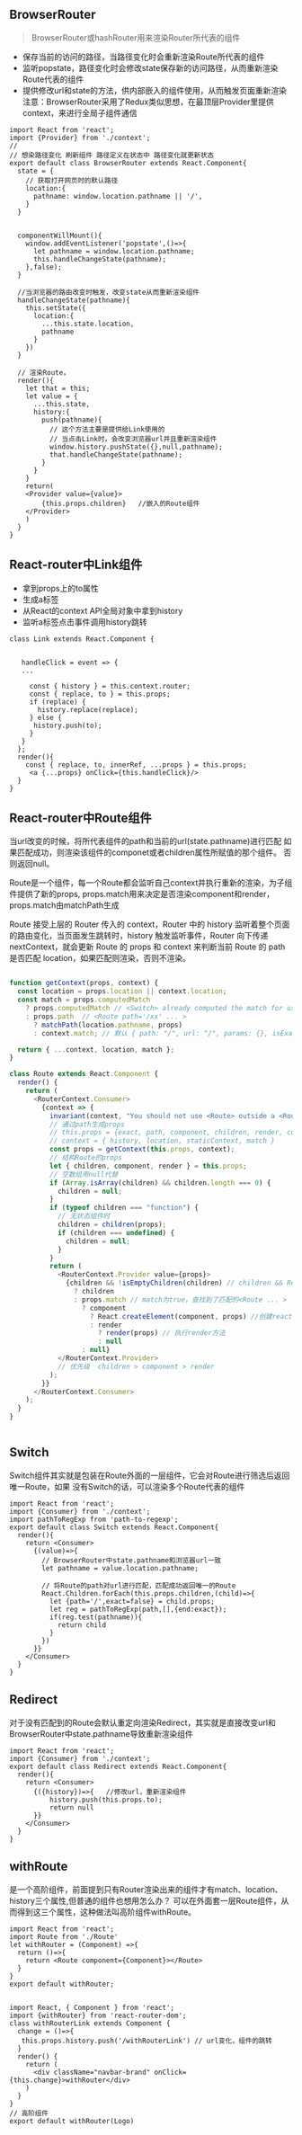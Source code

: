 ## BrowserRouter
>BrowserRouter或hashRouter用来渲染Router所代表的组件

- 保存当前的访问的路径，当路径变化时会重新渲染Route所代表的组件
- 监听popstate，路径变化时会修改state保存新的访问路径，从而重新渲染Route代表的组件
- 提供修改url和state的方法，供内部嵌入的组件使用，从而触发页面重新渲染
注意：BrowserRouter采用了Redux类似思想，在最顶层Provider里提供context，来进行全局子组件通信


```
import React from 'react';
import {Provider} from './context';
// 
// 想染路径变化 刷新组件 路径定义在状态中 路径变化就更新状态
export default class BrowserRouter extends React.Component{
  state = {
    // 获取打开网页时的默认路径
    location:{
      pathname: window.location.pathname || '/',
    }
  }
  
  
  componentWillMount(){
    window.addEventListener('popstate',()=>{
      let pathname = window.location.pathname;
      this.handleChangeState(pathname);
    },false);
  }
  
  //当浏览器的路由改变时触发，改变state从而重新渲染组件
  handleChangeState(pathname){
    this.setState({
      location:{
        ...this.state.location,
        pathname
      }
    })
  }
  
  // 渲染Route，
  render(){ 
    let that = this;
    let value = {
      ...this.state,
      history:{
        push(pathname){
          // 这个方法主要是提供给Link使用的
          // 当点击Link时，会改变浏览器url并且重新渲染组件
          window.history.pushState({},null,pathname);
          that.handleChangeState(pathname);
        }
      }
    }
    return( 
    <Provider value={value}>
        {this.props.children}   //嵌入的Route组件
    </Provider>
    )
  }
}

```


## React-router中Link组件

- 拿到props上的to属性
- 生成a标签
- 从React的context API全局对象中拿到history
- 监听a标签点击事件调用history跳转

```
class Link extends React.Component {

    
   handleClick = event => {
   ...

     const { history } = this.context.router;
     const { replace, to } = this.props;
     if (replace) {
       history.replace(replace);
     } else {
      history.push(to);
     }
   }
  };
  render(){
    const { replace, to, innerRef, ...props } = this.props;
     <a {...props} onClick={this.handleClick}/>
  }
}

```

## React-router中Route组件



当url改变的时候，将所代表组件的path和当前的url(state.pathname)进行匹配
如果匹配成功，则渲染该组件的componet或者children属性所赋值的那个组件。
否则返回null。

Route是一个组件，每一个Route都会监听自己context并执行重新的渲染，为子组件提供了新的props,  props.match用来决定是否渲染component和render，props.match由matchPath生成

Route 接受上层的 Router 传入的 context，Router 中的 history 监听着整个页面的路由变化，当页面发生跳转时，history 触发监听事件，Router 向下传递 nextContext，就会更新 Route 的 props 和 context 来判断当前 Route 的 path 是否匹配 location，如果匹配则渲染，否则不渲染。





```js

function getContext(props, context) {
  const location = props.location || context.location;
  const match = props.computedMatch
    ? props.computedMatch // <Switch> already computed the match for us
    : props.path  // <Route path='/xx' ... >
      ? matchPath(location.pathname, props)
      : context.match; // 默认 { path: "/", url: "/", params: {}, isExact: pathname === "/" }

  return { ...context, location, match };
}

class Route extends React.Component {
  render() {
    return (
      <RouterContext.Consumer>
        {context => {
          invariant(context, "You should not use <Route> outside a <Router>");
          // 通过path生成props
          // this.props = {exact, path, component, children, render, computedMatch, ...others }
          // context = { history, location, staticContext, match }
          const props = getContext(this.props, context);
          // 结构Route的props
          let { children, component, render } = this.props;
          // 空数组用null代替
          if (Array.isArray(children) && children.length === 0) {
            children = null;
          }
          if (typeof children === "function") {
            // 无状态组件时
            children = children(props);
            if (children === undefined) {
              children = null;
            }
          }
          return (
            <RouterContext.Provider value={props}>
              {children && !isEmptyChildren(children) // children && React.Children.count > 0
                ? children  
                : props.match // match为true，查找到了匹配的<Route ... >
                  ? component
                    ? React.createElement(component, props) //创建react组件，传递props{ ...context, location, match }
                    : render
                      ? render(props) // 执行render方法
                      : null
                  : null}
            </RouterContext.Provider>
            // 优先级  children > component > render
          );
        }}
      </RouterContext.Consumer>
    );
  }
}



```

## Switch

Switch组件其实就是包装在Route外面的一层组件，它会对Route进行筛选后返回唯一Route，如果 没有Switch的话，可以渲染多个Route代表的组件

```
import React from 'react';
import {Consumer} from './context';
import pathToRegExp from 'path-to-regexp';
export default class Switch extends React.Component{
  render(){
    return <Consumer>
      {(value)=>{
        // BrowserRouter中state.pathname和浏览器url一致
        let pathname = value.location.pathname;
        
        // 将Route的path对url进行匹配，匹配成功返回唯一的Route
        React.Children.forEach(this.props.children,(child)=>{
          let {path='/',exact=false} = child.props;
          let reg = pathToRegExp(path,[],{end:exact});
          if(reg.test(pathname)){
            return child    
          }
        })
      }}
    </Consumer>
  }
}

```

## Redirect
对于没有匹配到的Route会默认重定向渲染Redirect，其实就是直接改变url和BrowserRouter中state.pathname导致重新渲染组件

```
import React from 'react';
import {Consumer} from './context';
export default class Redirect extends React.Component{
  render(){
    return <Consumer>
      {({history})=>{   //修改url，重新渲染组件
          history.push(this.props.to);
          return null
      }}
    </Consumer>
  }
}
```

## withRoute

是一个高阶组件，前面提到只有Router渲染出来的组件才有match、location、history三个属性,但普通的组件也想用怎么办？
可以在外面套一层Route组件，从而得到这三个属性，这种做法叫高阶组件withRoute。
```
import React from 'react';
import Route from './Route'
let withRouter = (Component) =>{
  return ()=>{
    return <Route component={Component}></Route>
  }
}
export default withRouter;


import React, { Component } from 'react';
import {withRouter} from 'react-router-dom';
class withRouterLink extends Component {
  change = ()=>{
   this.props.history.push('/withRouterLink') // url变化，组件的跳转
  }
  render() {
    return (
      <div className="navbar-brand" onClick={this.change}>withRouter</div>
    )
  }
}
// 高阶组件
export default withRouter(Logo)

```

## 